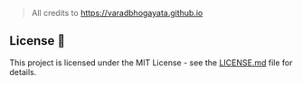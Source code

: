 > All credits to https://varadbhogayata.github.io

## License 📄
This project is licensed under the MIT License - see the [LICENSE.md](./LICENSE) file for details.
